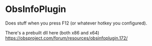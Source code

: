 # ObsInfoPlugin

Does stuff when you press F12 (or whatever hotkey you configured).

There's a prebuilt dll here (both x86 and x64) https://obsproject.com/forum/resources/obsinfoplugin.172/
